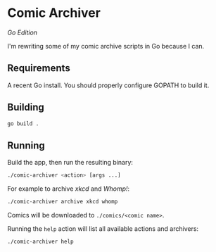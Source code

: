 # Comic Archiver
*Go Edition*

I'm rewriting some of my comic archive scripts in Go because I can.

## Requirements

A recent Go install. You should properly configure GOPATH to build it.

## Building

```bash
go build .
```

## Running

Build the app, then run the resulting binary:

```bash
./comic-archiver <action> [args ...]
```

For example to archive _xkcd_ and _Whomp!_:

```bash
./comic-archiver archive xkcd whomp
```

Comics will be downloaded to `./comics/<comic name>`.

Running the `help` action will list all available actions and archivers:

```bash
./comic-archiver help
```
